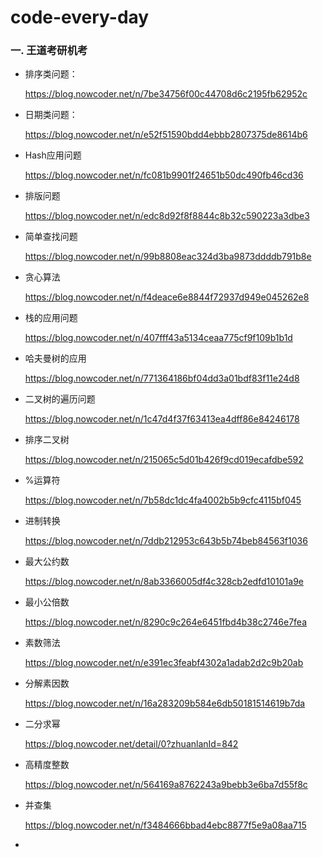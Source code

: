 # code-every-day
### 一. 王道考研机考

- 排序类问题：

  https://blog.nowcoder.net/n/7be34756f00c44708d6c2195fb62952c

- 日期类问题：

  https://blog.nowcoder.net/n/e52f51590bdd4ebbb2807375de8614b6

- Hash应用问题

  https://blog.nowcoder.net/n/fc081b9901f24651b50dc490fb46cd36

- 排版问题

  https://blog.nowcoder.net/n/edc8d92f8f8844c8b32c590223a3dbe3

- 简单查找问题

  https://blog.nowcoder.net/n/99b8808eac324d3ba9873ddddb791b8e

- 贪心算法

  https://blog.nowcoder.net/n/f4deace6e8844f72937d949e045262e8

- 栈的应用问题

  https://blog.nowcoder.net/n/407fff43a5134ceaa775cf9f109b1b1d

- 哈夫曼树的应用

  https://blog.nowcoder.net/n/771364186bf04dd3a01bdf83f11e24d8

- 二叉树的遍历问题

  https://blog.nowcoder.net/n/1c47d4f37f63413ea4dff86e84246178

- 排序二叉树

  https://blog.nowcoder.net/n/215065c5d01b426f9cd019ecafdbe592

- %运算符

  https://blog.nowcoder.net/n/7b58dc1dc4fa4002b5b9cfc4115bf045

- 进制转换

  https://blog.nowcoder.net/n/7ddb212953c643b5b74beb84563f1036

- 最大公约数

  https://blog.nowcoder.net/n/8ab3366005df4c328cb2edfd10101a9e

- 最小公倍数

  https://blog.nowcoder.net/n/8290c9c264e6451fbd4b38c2746e7fea

- 素数筛法

  https://blog.nowcoder.net/n/e391ec3feabf4302a1adab2d2c9b20ab

- 分解素因数

  https://blog.nowcoder.net/n/16a283209b584e6db50181514619b7da

- 二分求幂

  https://blog.nowcoder.net/detail/0?zhuanlanId=842

- 高精度整数

  https://blog.nowcoder.net/n/564169a8762243a9bebb3e6ba7d55f8c

- 并查集

  https://blog.nowcoder.net/n/f3484666bbad4ebc8877f5e9a08aa715

- 